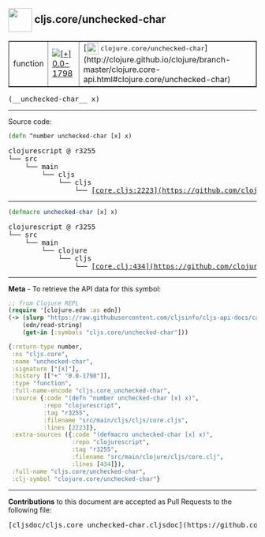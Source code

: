 ## <img width="48px" valign="middle" src="http://i.imgur.com/Hi20huC.png"> cljs.core/unchecked-char

 <table border="1">
<tr>

<td>function</td>
<td><a href="https://github.com/cljsinfo/cljs-api-docs/tree/0.0-1798"><img valign="middle" alt="[+] 0.0-1798" src="https://img.shields.io/badge/+-0.0--1798-lightgrey.svg"></a> </td>
<td>
[<img height="24px" valign="middle" src="http://i.imgur.com/1GjPKvB.png"> <samp>clojure.core/unchecked-char</samp>](http://clojure.github.io/clojure/branch-master/clojure.core-api.html#clojure.core/unchecked-char)
</td>
</tr>
</table>

 <samp>
(__unchecked-char__ x)<br>
</samp>

---





Source code:

```clj
(defn ^number unchecked-char [x] x)
```

 <pre>
clojurescript @ r3255
└── src
    └── main
        └── cljs
            └── cljs
                └── <ins>[core.cljs:2223](https://github.com/clojure/clojurescript/blob/r3255/src/main/cljs/cljs/core.cljs#L2223)</ins>
</pre>


---

```clj
(defmacro unchecked-char [x] x)
```

 <pre>
clojurescript @ r3255
└── src
    └── main
        └── clojure
            └── cljs
                └── <ins>[core.clj:434](https://github.com/clojure/clojurescript/blob/r3255/src/main/clojure/cljs/core.clj#L434)</ins>
</pre>

---

__Meta__ - To retrieve the API data for this symbol:

```clj
;; from Clojure REPL
(require '[clojure.edn :as edn])
(-> (slurp "https://raw.githubusercontent.com/cljsinfo/cljs-api-docs/catalog/cljs-api.edn")
    (edn/read-string)
    (get-in [:symbols "cljs.core/unchecked-char"]))
```

```clj
{:return-type number,
 :ns "cljs.core",
 :name "unchecked-char",
 :signature ["[x]"],
 :history [["+" "0.0-1798"]],
 :type "function",
 :full-name-encode "cljs.core_unchecked-char",
 :source {:code "(defn ^number unchecked-char [x] x)",
          :repo "clojurescript",
          :tag "r3255",
          :filename "src/main/cljs/cljs/core.cljs",
          :lines [2223]},
 :extra-sources ({:code "(defmacro unchecked-char [x] x)",
                  :repo "clojurescript",
                  :tag "r3255",
                  :filename "src/main/clojure/cljs/core.clj",
                  :lines [434]}),
 :full-name "cljs.core/unchecked-char",
 :clj-symbol "clojure.core/unchecked-char"}

```

---

__Contributions__ to this document are accepted as Pull Requests to the following file:

 <pre>
[cljsdoc/cljs.core_unchecked-char.cljsdoc](https://github.com/cljsinfo/cljs-api-docs/blob/master/cljsdoc/cljs.core_unchecked-char.cljsdoc)
</pre>

